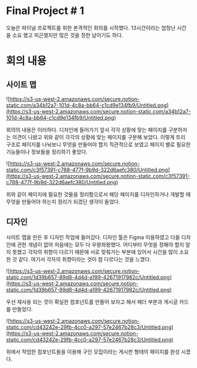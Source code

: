 # Final Project # 1

오늘은 파이널 프로젝트를 위한 본격적인 회의를 시작했다. 13시간이라는 엄청난 시간을 소요 했고 피곤했지만 많은 것을 정한 날이기도 하다.

# 회의 내용

## 사이트 맵

![https://s3-us-west-2.amazonaws.com/secure.notion-static.com/a34b12a7-101d-4c8a-bb64-c1cd9e134fb9/Untitled.png](https://s3-us-west-2.amazonaws.com/secure.notion-static.com/a34b12a7-101d-4c8a-bb64-c1cd9e134fb9/Untitled.png)

회의의 내용은 이러하다. 디자인에 들어가기 앞서 각각 상황에 맞는 페이지를 구분하자는 의견이 나왔고 위와 같이 각각의 상황에 맞는 페이지를 구분해 보았다. 이렇게 트리 구조로 페이지를 나눠보니 무엇을 만들어야 할지 직관적으로 보였고 페이지 별로 필요한 기능들이나 정보들을 정리하기 좋았다.

![https://s3-us-west-2.amazonaws.com/secure.notion-static.com/c3f57391-c788-477f-9b9d-322d6aefc380/Untitled.png](https://s3-us-west-2.amazonaws.com/secure.notion-static.com/c3f57391-c788-477f-9b9d-322d6aefc380/Untitled.png)

위와 같이 페이지에 필요한 것들을 정리함으로서 해당 페이지를 디자인하거나 개발할 때 무엇을 만들어야 하는지 정리가 되겠단 생각이 들었다.

## 디자인

사이트 맵을 만든 후 디자인 작업에 들어갔다. 디자인 툴은 Figma 이용하였고 다들 디자인에 관한 개념이 없어 처음에는 모두 다 우왕좌왕했다. 어디부터 무엇을 정해야 할지 알지 못했고 각자의 취향이 다르기 때문에 서로 맞춰가는 부분에 있어서 시간을 많이 소요한 것 같다. 여기서 각자의 취향이라는 것이 참 다르다는 것을 느꼈다.

![https://s3-us-west-2.amazonaws.com/secure.notion-static.com/1d39b657-89d8-4d4d-a199-42671917982c/Untitled.png](https://s3-us-west-2.amazonaws.com/secure.notion-static.com/1d39b657-89d8-4d4d-a199-42671917982c/Untitled.png)

우선 재사용 되는 것이 확실한 컴포넌트를 만들어 보자고 해서 헤더 부분과 게시글 카드를 만들었다.

![https://s3-us-west-2.amazonaws.com/secure.notion-static.com/cd43242e-29fb-4cc0-a297-57e2467b28c3/Untitled.png](https://s3-us-west-2.amazonaws.com/secure.notion-static.com/cd43242e-29fb-4cc0-a297-57e2467b28c3/Untitled.png)

위에서 작업한 컴포넌트들을 이용해 구인 모집이라는 게시판 형태의 페이지를 완성 시켰다.
